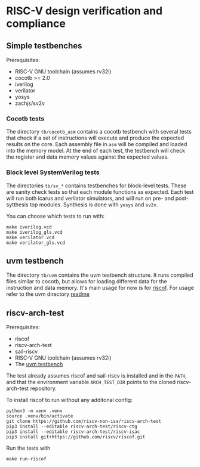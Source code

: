 # RISC-V design verification and compliance

## Simple testbenches
Prerequisites:

- RISC-V GNU toolchain (assumes rv32i)
- cocotb >= 2.0
- iverilog
- verilator
- yosys
- zachjs/sv2v

### Cocotb tests
The directory `tb/cocotb_asm` contains a cocotb testbench with several tests
that check if a set of instructions will execute and produce the expected
results on the core.
Each assembly file in `asm` will be compiled and loaded into the memory model.
At the end of each test, the testbench will check the register and data memory
values against the expected values.

### Block level SystemVerilog tests
The directories  `tb/sv_*` contains testbenches for block-level tests.
These are sanity check tests so that each module functions as expected.
Each test will run both icarus and verilator simulators, and will run on pre-
and post-sytthesis top modules.
Synthesis is done with `yosys` and `sv2v`.

You can choose which tests to run with:
```
make iverilog.vcd
make iverilog_gls.vcd
make verilator.vcd
make verilator_gls.vcd
```

## uvm testbench
The directory `tb/uvm` contains the uvm testbench structure.
It runs compiled files similar to cocotb, but allows for loading different data
for the instruction and data memory.
It's main usage for now is for [riscof](#riscv-arch-test).
For usage refer to the uvm directory [readme](../tb/uvm/readme.md)

## riscv-arch-test
Prerequisites:

- riscof
- riscv-arch-test
- sail-riscv
- RISC-V GNU toolchain (assumes rv32i)
- The [uvm testbench](#uvm-testbench)

The test already assumes riscof and sail-riscv is installed and in the `PATH`,
and that the environment variable `ARCH_TEST_DIR` points to the cloned
riscv-arch-test repository.

To install riscof to run without any additonal config:
```
python3 -m venv .venv
source .venv/bin/activate
git clone https://github.com/riscv-non-isa/riscv-arch-test
pip3 install --editable riscv-arch-test/riscv-ctg
pip3 install --editable riscv-arch-test/riscv-isac
pip3 install git+https://github.com/riscv/riscof.git
```

Run the tests with
```
make run-riscof
```
